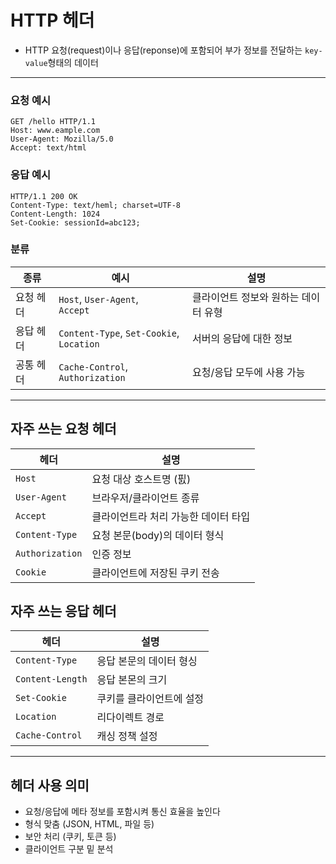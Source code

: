 # HTTP 헤더
+ HTTP 요청(request)이나 응답(reponse)에 포함되어 부가 정보를 전달하는 `key-value`형태의 데이터

---

### 요청 예시
```declarative
GET /hello HTTP/1.1
Host: www.eample.com
User-Agent: Mozilla/5.0
Accept: text/html
```

### 응답 예시
```declarative
HTTP/1.1 200 OK
Content-Type: text/heml; charset=UTF-8
Content-Length: 1024
Set-Cookie: sessionId=abc123;
```

### 분류
| 종류 | 예시 | 설명 |
| --- | --- | --- |
| 요청 헤더 | `Host`, `User-Agent`,<br>`Accept` | 클라이언트 정보와 원하는 데이터 유형 |
| 응답 헤더 | `Content-Type`, `Set-Cookie`,<br>`Location` | 서버의 응답에 대한 정보 |
| 공통 헤더 | `Cache-Control`, `Authorization` | 요청/응답 모두에 사용 가능 |

---

## 자주 쓰는 요청 헤더
| 헤더 | 설명 |
| --- | --- |
| `Host` | 요청 대상 호스트명 (핈) |
| `User-Agent` | 브라우저/클라이언트 종류 |
| `Accept` | 클라이언트라 처리 가능한 데이터 타입 |
| `Content-Type` | 요청 본문(body)의 데이터 형식 |
| `Authorization` | 인증 정보 |
| `Cookie` | 클라이언트에 저장된 쿠키 전송 |

## 자주 쓰는 응답 헤더
| 헤더 | 설명 |
| --- | --- |
| `Content-Type` | 응답 본문의 데이터 형싱 |
| `Content-Length` | 응답 본몬의 크기 |
| `Set-Cookie` | 쿠키를 클라이언트에 설정 |
| `Location` | 리다이렉트 경로 |
| `Cache-Control` | 캐싱 정책 설정 |

---

## 헤더 사용 의미
+ 요청/응답에 메타 정보를 포함시켜 통신 효율을 높인다
+ 형식 맞춤 (JSON, HTML, 파일 등)
+ 보안 처리 (쿠키, 토큰 등)
+ 클라이언트 구분 밑 분석

